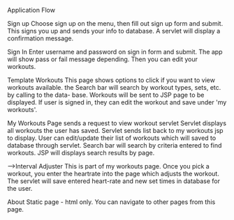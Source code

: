 Application Flow

Sign up
Choose sign up on the menu, then fill out sign up form and submit.
This signs you up and sends your info to database. A servlet will display a
confirmation message.

Sign In
Enter username and password on sign in form and submit.
The app will show pass or fail message depending. Then you can edit your workouts.

Template Workouts
This page shows options to click if you want to view workouts available.
the Search bar will search by workout types, sets, etc. by calling to the data-
base.
Workouts will be sent to JSP page to be displayed.
If user is signed in, they can edit the workout and save under 'my workouts'.

My Workouts
Page sends a request to view workout servlet
Servlet displays all workouts the user has saved.
Servlet sends list back to my workouts jsp to display.
User can edit/update their list of workouts which will saved to database through
servlet.
Search bar will search by criteria entered to find workouts. JSP will displays
search results by page.

-->Interval Adjuster
This is part of my workouts page. Once you pick a workout, you enter the heartrate
into the page which adjusts the workout. The servlet will save entered heart-rate
and new set times in database for the user.

About
Static page - html only. You can navigate to other pages from this page.
